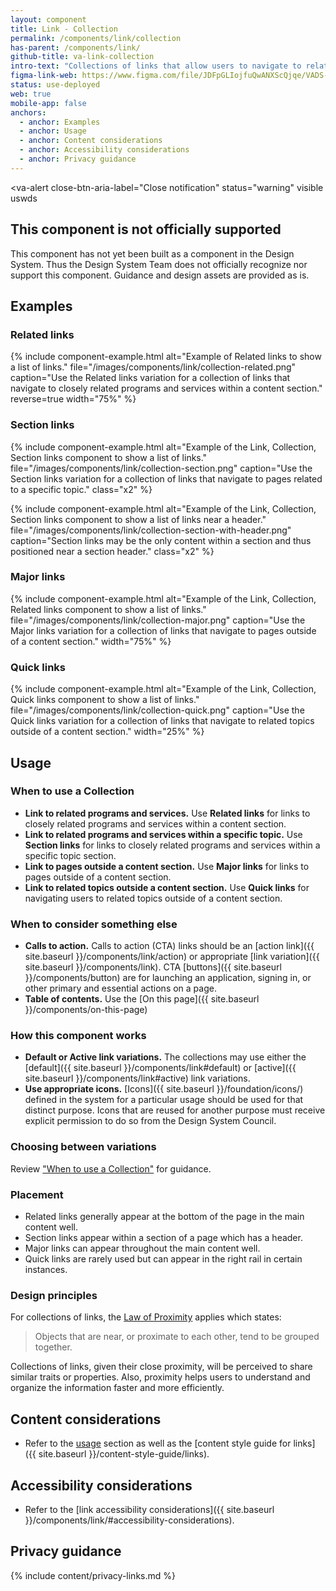 ```yaml
---
layout: component
title: Link - Collection
permalink: /components/link/collection
has-parent: /components/link/
github-title: va-link-collection
intro-text: "Collections of links that allow users to navigate to related content within and outside of the current content section."
figma-link-web: https://www.figma.com/file/JDFpGLIojfuQwANXScQjqe/VADS-Component-Examples?type=design&node-id=1312%3A10942&mode=design&t=nYOotVcwdpiMCL5C-1
status: use-deployed
web: true
mobile-app: false
anchors:
  - anchor: Examples
  - anchor: Usage
  - anchor: Content considerations
  - anchor: Accessibility considerations
  - anchor: Privacy guidance
---
```


<va-alert
  close-btn-aria-label="Close notification"
  status="warning"
  visible
  uswds
>
  <h2 slot="headline">
    This component is not officially supported
  </h2>
  <div>
    <p className="vads-u-margin-y--0">
      This component has not yet been built as a component in the Design System. Thus the Design System Team does not officially recognize nor support this component. Guidance and design assets are provided as is.
    </p>
  </div>
</va-alert>

## Examples

### Related links

{% include component-example.html alt="Example of Related links to show a list of links." file="/images/components/link/collection-related.png" caption="Use the Related links variation for a collection of links that navigate to closely related programs and services within a content section." reverse=true width="75%" %}

### Section links

{% include component-example.html alt="Example of the Link, Collection, Section links component to show a list of links." file="/images/components/link/collection-section.png" caption="Use the Section links variation for a collection of links that navigate to pages related to a specific topic." class="x2" %}

{% include component-example.html alt="Example of the Link, Collection, Section links component to show a list of links near a header." file="/images/components/link/collection-section-with-header.png" caption="Section links may be the only content within a section and thus positioned near a section header." class="x2" %}

### Major links

{% include component-example.html alt="Example of the Link, Collection, Related links component to show a list of links." file="/images/components/link/collection-major.png" caption="Use the Major links variation for a collection of links that navigate to pages outside of a content section." width="75%" %}

### Quick links

{% include component-example.html alt="Example of the Link, Collection, Quick links component to show a list of links." file="/images/components/link/collection-quick.png" caption="Use the Quick links variation for a collection of links that navigate to related topics outside of a content section." width="25%" %}

## Usage

### When to use a Collection

* **Link to related programs and services.** Use **Related links** for links to closely related programs and services within a content section.
* **Link to related programs and services within a specific topic.** Use **Section links** for links to closely related programs and services within a specific topic section.
* **Link to pages outside a content section.** Use **Major links** for links to pages outside of a content section.
* **Link to related topics outside a content section.** Use **Quick links** for navigating users to related topics outside of a content section.

### When to consider something else

* **Calls to action.** Calls to action (CTA) links should be an [action link]({{ site.baseurl }}/components/link/action) or appropriate [link variation]({{ site.baseurl }}/components/link). CTA [buttons]({{ site.baseurl }}/components/button) are for launching an application, signing in, or other primary and essential actions on a page.
* **Table of contents.** Use the [On this page]({{ site.baseurl }}/components/on-this-page)

### How this component works

* **Default or Active link variations.** The collections may use either the [default]({{ site.baseurl }}/components/link#default) or [active]({{ site.baseurl }}/components/link#active) link variations.
* **Use appropriate icons.** [Icons]({{ site.baseurl }}/foundation/icons/) defined in the system for a particular usage should be used for that distinct purpose. Icons that are reused for another purpose must receive explicit permission to do so from the Design System Council.

### Choosing between variations

Review ["When to use a Collection"](#when-to-use-a-collection) for guidance.

### Placement

* Related links generally appear at the bottom of the page in the main content well.
* Section links appear within a section of a page which has a header.
* Major links can appear throughout the main content well.
* Quick links are rarely used but can appear in the right rail in certain instances.


### Design principles

For collections of links, the [Law of Proximity](https://lawsofux.com/law-of-proximity/) applies which states: 

> Objects that are near, or proximate to each other, tend to be grouped together.

Collections of links, given their close proximity, will be perceived to share similar traits or properties. Also, proximity helps users to understand and organize the information faster and more efficiently. 

## Content considerations

* Refer to the [usage](#usage) section as well as the [content style guide for links]({{ site.baseurl }}/content-style-guide/links).

## Accessibility considerations

* Refer to the [link accessibility considerations]({{ site.baseurl }}/components/link/#accessibility-considerations).

## Privacy guidance

{% include content/privacy-links.md %}
